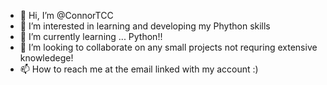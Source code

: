 - 👋 Hi, I’m @ConnorTCC
- 👀 I’m interested in learning and developing my Phython skills
- 🌱 I’m currently learning ... Python!!
- 💞️ I’m looking to collaborate on any small projects not requring extensive knowledege! 
- 📫 How to reach me at the email linked with my account :)

<!---
ConnorTCC/ConnorTCC is a ✨ special ✨ repository because its `README.md` (this file) appears on your GitHub profile.
You can click the Preview link to take a look at your changes.
--->
